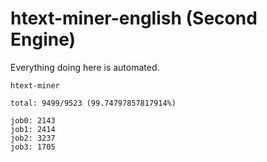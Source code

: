 # htext-miner-english (Second Engine)

Everything doing here is automated.

```
htext-miner

total: 9499/9523 (99.74797857817914%)

job0: 2143
job1: 2414
job2: 3237
job3: 1705
```